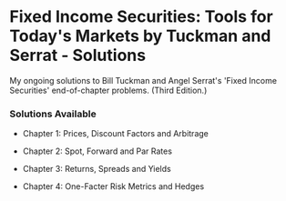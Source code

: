 # Fixed Income Securities: Tools for Today's Markets by Tuckman and Serrat - Solutions

My ongoing solutions to Bill Tuckman and Angel Serrat's 'Fixed Income Securities' end-of-chapter problems. (Third Edition.)

### Solutions Available

* Chapter 1: Prices, Discount Factors and Arbitrage

* Chapter 2: Spot, Forward and Par Rates

* Chapter 3: Returns, Spreads and Yields

* Chapter 4: One-Facter Risk Metrics and Hedges
